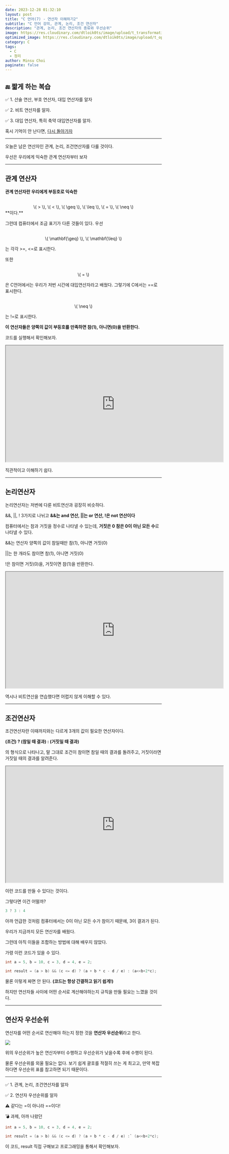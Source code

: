 ```yaml
---
date: 2023-12-28 01:32:10
layout: post
title: "C 언어(7) - 연산자 이해하기2"
subtitle: "C 언어 강의, 관계, 논리, 조건 연산자"
description: "관계, 논리, 조건 연산자의 종류와 우선순위"
image: https://res.cloudinary.com/dtloik0ts/image/upload/t_transformation/v1703569833/programming-careers-s_lvchit.jpg
optimized_image: https://res.cloudinary.com/dtloik0ts/image/upload/t_opt/v1703569833/programming-careers-s_lvchit.jpg
category: C
tags:
  - C
  - 정리
author: Minsu Choi
paginate: false
---
```


<h2>🔚 짧게 하는 복습</h2>

✅ 1. 산술 연산, 부호 연산자, 대입 연산자를 알자

✅ 2. 비트 연산자를 알자.

✅ 3. 대입 연산자, 특히 축약 대입연산자를 알자.

혹시 기억이 안 난다면, <u><a href = "/c-언어(6)-연산자-이해하기/"> 다시 돌아가자</a></u>

---

오늘은 남은 연산자인 관계, 논리, 조건연산자를 다룰 것이다.

우선은 우리에게 익숙한 관계 연산자부터 보자

---

## 관계 연산자

**관계 연산자란 우리에게 부등호로 익숙한**

<script type="text/javascript" async
  src="https://cdn.jsdelivr.net/npm/mathjax@3/es5/tex-mml-chtml.js">
</script>

<div style="text-align:center;">
<br>
\( > \), \( < \), \( \geq \), \( \leq \), \( = \), \( \neq \)

</div>
**이다.**

그런데 컴퓨터에서 조금 표기가 다른 것들이 있다. 우선

<div style="text-align:center;">
<br>
 \( \mathbf{\geq} \), \( \mathbf{\leq} \)
</div>
 
 는 각각 \>=, <=로 표시한다.

또한

<div style="text-align:center;">
<br>
\( = \)
</div>

은 C언어에서는 우리가 저번 시간에 대입연산자라고 배웠다. 그렇기에 C에서는 ==로 표시한다.

<div style="text-align:center;">
<br>
\( \neq \)
</div>

는 !=로 표시한다.

**이 연산자들은 양쪽의 값이 부등호를 만족하면 참(1), 아니면(0)을 반환한다.**

코드를 실행해서 확인해보자.

<iframe height="375px" width="700px" src="https://www.interviewbit.com/embed/snippet/d2cdeb8321ba02560149"></iframe>

직관적이고 이해하기 쉽다.

---

## 논리연산자

논리연산자는 저번에 다룬 비트연산과 굉장히 비슷하다.

&&, \|\|, ! 3가지로 나뉘고 **&&는 and 연산, \|\|는 or 연산, !은 not 연산이다**

컴퓨터에서는 참과 거짓을 정수로 나타낼 수 있는데, **거짓은 0 참은 0이 아닌 모든 수**로 나타낼 수 있다.

&&는 연산자 양쪽의 값이 참일때만 참(1), 아니면 거짓(0)

\|\|는 한 개라도 참이면 참(1), 아니면 거짓(0)

!은 참이면 거짓(0)을, 거짓이면 참(1)을 반환한다.

<iframe height="375px" width="700px" src="https://www.interviewbit.com/embed/snippet/e23c4c183282b5109c0c"></iframe>

역시나 비트연산을 연습했다면 어렵지 않게 이해할 수 있다.

---

## 조건연산자

조건연산자란 이때까지와는 다르게 3개의 값이 필요한 연산자이다.

**(조건) ? (참일 때 결과) : (거짓일 때 결과)**

의 형식으로 나타나고, 말 그대로 조건이 참이면 참일 때의 결과를 돌려주고, 거짓이라면 거짓일 때의 결과를 알려준다.

<iframe height="375px" width="700px" src="https://www.interviewbit.com/embed/snippet/50fb3d121ee3e645728a"></iframe>

이런 코드를 만들 수 있다는 것이다.

그렇다면 이건 어떨까?

```c
3 ? 3 : 4
```

아까 언급한 것처럼 컴퓨터에서는 0이 아닌 모든 수가 참이기 때문에, 3이 결과가 된다.

우리가 지금까지 모든 연산자를 배웠다.

그런데 아직 이들을 조합하는 방법에 대해 배우지 않았다.

가령 이런 코드가 있을 수 있다.

```c
int a = 5, b = 10, c = 3, d = 4, e = 2;

int result = (a > b) && (c <= d) ? (a + b * c - d / e) : (a<<b+2*c);
```

물론 이렇게 짜면 안 된다. **(코드는 항상 간결하고 읽기 쉽게!)**

하지만 연산자들 사이에 어떤 순서로 계산해야하는지 규칙을 만들 필요는 느꼈을 것이다.

---

## 연산자 우선순위

연산자를 어떤 순서로 연산해야 하는지 정한 것을 **연산자 우선순위**라고 한다.

<img src = "https://res.cloudinary.com/dtloik0ts/image/upload/v1703729965/operator-precedence_di6ety.png">

위의 우선순위가 높은 연산자부터 수행하고 우선순위가 낮을수록 후에 수행이 된다.

물론 우선순위를 외울 필요는 없다. 보기 쉽게 괄호를 적절히 쓰는 게 최고고, 만약 복잡하다면 우선순위 표를 참고하면 되기 때문이다.

---

✅ 1. 관계, 논리, 조건연산자를 알자

✅ 2. 연산자 우선순위를 알자

⚠️ 같다는 =이 아니라 ==이다!

💣 과제, 아까 나왔던

```c
int a = 5, b = 10, c = 3, d = 4, e = 2;

int result = (a > b) && (c <= d) ? (a + b * c - d / e) :` (a<<b+2*c);
```

이 코드, result 직접 구해보고 프로그래밍을 통해서 확인해보자.

